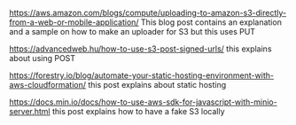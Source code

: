 https://aws.amazon.com/blogs/compute/uploading-to-amazon-s3-directly-from-a-web-or-mobile-application/
This blog post contains an explanation and a sample on how to make an uploader for S3
but this uses PUT

https://advancedweb.hu/how-to-use-s3-post-signed-urls/
this explains about using POST

https://forestry.io/blog/automate-your-static-hosting-environment-with-aws-cloudformation/
this post explains about static hosting

https://docs.min.io/docs/how-to-use-aws-sdk-for-javascript-with-minio-server.html
this post explains how to have a fake S3 locally